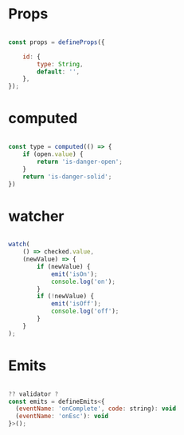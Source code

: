 # Props
```javascript

const props = defineProps({

    id: {
        type: String,
        default: '',
    },
});

```

# computed
```javascript

const type = computed(() => {
    if (open.value) {
        return 'is-danger-open';
    }
    return 'is-danger-solid';
})

```

# watcher
```javascript

watch(
    () => checked.value,
    (newValue) => {
        if (newValue) {
            emit('isOn');
            console.log('on');
        }
        if (!newValue) {
            emit('isOff');
            console.log('off');
        }
    }
);

```
# Emits

```javascript

?? validator ?
const emits = defineEmits<{
  (eventName: 'onComplete', code: string): void
  (eventName: 'onEsc'): void
}>();

```

